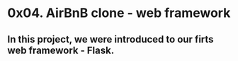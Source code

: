 # 0x04. AirBnB clone - web framework
## In this project, we were introduced to our firts web framework - Flask.
